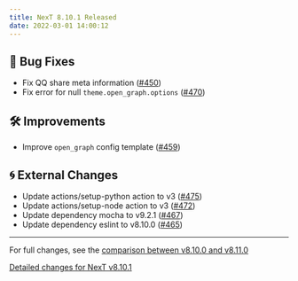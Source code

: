 ```yaml
---
title: NexT 8.10.1 Released
date: 2022-03-01 14:00:12
---
```


## 🐞 Bug Fixes

- Fix QQ share meta information ([#450](https://github.com/next-theme/hexo-theme-next/pull/450))
- Fix error for null `theme.open_graph.options` ([#470](https://github.com/next-theme/hexo-theme-next/pull/470))

## 🛠 Improvements

- Improve `open_graph` config template ([#459](https://github.com/next-theme/hexo-theme-next/pull/459))

## 🌀 External Changes

- Update actions/setup-python action to v3 ([#475](https://github.com/next-theme/hexo-theme-next/pull/475))
- Update actions/setup-node action to v3 ([#472](https://github.com/next-theme/hexo-theme-next/pull/472))
- Update dependency mocha to v9.2.1 ([#467](https://github.com/next-theme/hexo-theme-next/pull/467))
- Update dependency eslint to v8.10.0 ([#465](https://github.com/next-theme/hexo-theme-next/pull/465))

***

For full changes, see the [comparison between v8.10.0 and v8.11.0](https://github.com/next-theme/hexo-theme-next/compare/v8.10.0...v8.11.0)

[Detailed changes for NexT v8.10.1](https://github.com/next-theme/hexo-theme-next/releases/tag/v8.10.1)
